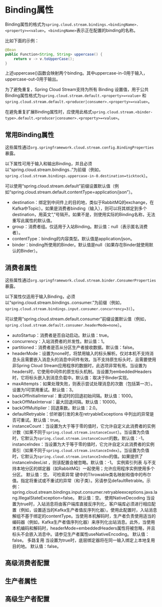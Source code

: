 # Binding属性

Binding属性的格式为`spring.cloud.stream.bindings.<bindingName>.<property>=<value>`。`<bindingName>`表示正在配置的binding的名称。


比如下面的示例：

```java
@Bean
public Function<String, String> uppercase() {
	return v -> v.toUpperCase();
}
```

上述uppercase()函数会映射两个binding。其中uppercase-in-0用于输入，uppercase-out-0用于输出。



为了避免重复，Spring Cloud Stream支持为所有 Binding 设置值，用于公共Binding属性格式为`spring.cloud.stream.default.<property>=<value>` 和 `spring.cloud.stream.default.<producer|consumer>.<property>=<value>`。


在避免重复扩展Binding属性时，应使用此格式`spring.cloud.stream.<binder-type>.default.<producer|consumer>.<property>=<value>`。



## 常用Binding属性



这些属性通过`org.springframework.cloud.stream.config.BindingProperties`暴露。



以下属性可用于输入和输出Binding，并且必须以“spring.cloud.stream.bindings.<bindingName>.”为前缀（例如，`spring.cloud.stream.bindings.uppercase-in-0.destination=ticktock`）。

可以使用“spring.cloud.stream.default”前缀设置默认值（例如“spring.cloud.stream.default.contentType=application/json”）。

* destination：绑定到中间件上的目的地，类似于RabbitMQ的exchange，在Kafka中Topic）。如果是消费者binding（输入），则可以将其绑定到多个destination，用英文“,”号隔开。如果不是，则使用实际的Binding名称，无法重写此属性的默认值。
* group：消费者组。仅适用于入站Binding。默认值：null（表示匿名消费者）。
* contentType：binding的内容类型。默认值是application/json。
* binder：binding所使用的Binder。默认值是null（如果存在Binder就使用默认的Binder）。

## 消费者属性


这些属性通过`org.springframework.cloud.stream.binder.ConsumerProperties`暴露。


以下属性仅适用于输入Binding，必须以“spring.cloud.stream.bindings.<bindingName>.consumer.”为前缀（例如，`spring.cloud.stream.bindings.input.consumer.concurrency=3)`）。

可以使用“spring.cloud.stream.default.consumer”前缀设置默认值（例如，`spring.cloud.stream.default.consumer.headerMode=none`）。

* autoStartup：消费者是否自动启动。默认值：true。
* concurrency：入站消费者的并发性。默认值：1。
* partitioned：消费者是否从分区生产者接收数据。默认值：false。
* headerMode：设置为none时，将禁用输入的标头解析。仅对本机不支持消息头且需要嵌入消息头的消息中间件有效。当不支持原生标头时，且需要使用非Spring Cloud Stream应用程序的数据时，此选项非常有用。当设置为headers时，它使用中间件的原生标头机制。当设置为embeddedHeaders时，它将标头嵌入到消息负载中。默认值：取决于Binder实现。
* maxAttempts：如果处理失败，则表示尝试处理消息的次数（包括第一次）。设置为1可禁用重试。默认值：3。
* backOffInitialInterval：重试时的回退初始间隔。默认值：1000。
* backOffMaxInterval：最大回退间隔。默认值：10000。
* backOffMultiplier：回退乘数。默认值：2.0。
* defaultRetryable：侦听器引发的未在retryableExceptions 中列出的异常是否可重试。默认值：true。
* instanceCount：当设置为大于等于零的值时，它允许自定义此消费者的实例计数（如果不同于`spring.cloud.stream.instanceCount`）。当设置为负值时，它默认为`spring.cloud.stream.instanceCount`的数。默认值：-1。
instanceIndex：当设置为大于等于零的值时，它允许自定义此消费者的实例索引（如果不同于`spring.cloud.stream.instanceIndex`）。当设置为负值时，它默认为`spring.cloud.stream.instanceIndex`的值。如果提供了instanceIndexList ，则该配置会被忽略。默认值：-1。
实例索引列表
与不支持本地分区的绑定器（如RabbitMQ）一起使用；允许应用程序实例使用多个分区。
默认值：空。
可检索异常
键中的Throwable类名映射和值中的布尔值。指定将重试或不重试的异常（和子类）。另请参见defaultRetrable。示例：spring.cloud.stream.bindings.input.consumer.retryableexceptions.java.lang.IllegalStateException=false。
默认值：空。
使用NativeDecoding
当设置为true时，入站消息将由客户端库直接反序列化，客户端库必须进行相应配置（例如，设置适当的Kafka生产者值反序列化器）。使用此配置时，入站消息解组不基于绑定的contentType。当使用本机解码时，生产者负责使用适当的编码器（例如，Kafka生产者值序列化器）来序列化出站消息。此外，当使用本机编码和解码时，headerMode=embeddedHeaders属性将被忽略，并且标头不会嵌入消息中。请参见生产者属性useNativeEncoding。
默认值：false。
多路复用
当设置为true时，底层绑定器将在同一输入绑定上本地复用目的地。
默认值：false。


## 高级消费者配置

## 生产者属性

## 高级生产者配置
